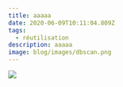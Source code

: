 ```yaml
---
title: aaaaa
date: 2020-06-09T10:11:04.809Z
tags:
  - réutilisation
description: aaaaa
image: blog/images/dbscan.png
---
```

![](blog/images/dbscan.png)